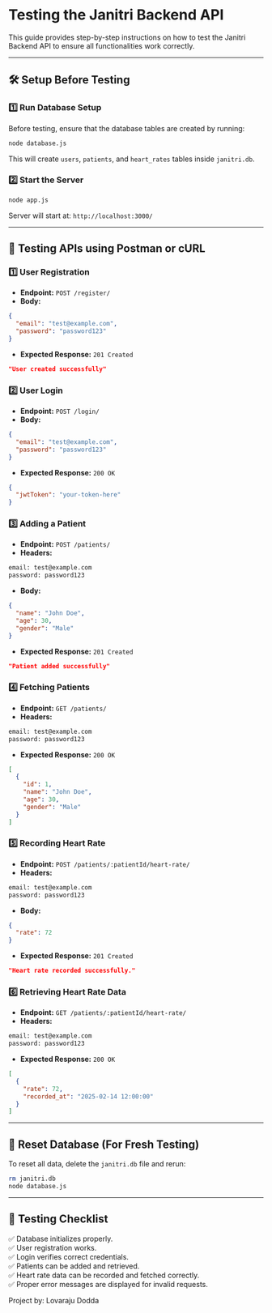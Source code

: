 # Testing the Janitri Backend API

This guide provides step-by-step instructions on how to test the Janitri Backend API to ensure all functionalities work correctly.

---

## 🛠️ **Setup Before Testing**

### 1️⃣ **Run Database Setup**
Before testing, ensure that the database tables are created by running:
```sh
node database.js
```
This will create `users`, `patients`, and `heart_rates` tables inside `janitri.db`.

### 2️⃣ **Start the Server**
```sh
node app.js
```
Server will start at: `http://localhost:3000/`

---

## 📝 **Testing APIs using Postman or cURL**

### **1️⃣ User Registration**
- **Endpoint:** `POST /register/`
- **Body:**
```json
{
  "email": "test@example.com",
  "password": "password123"
}
```
- **Expected Response:** `201 Created`
```json
"User created successfully"
```

### **2️⃣ User Login**
- **Endpoint:** `POST /login/`
- **Body:**
```json
{
  "email": "test@example.com",
  "password": "password123"
}
```
- **Expected Response:** `200 OK`
```json
{
  "jwtToken": "your-token-here"
}
```

### **3️⃣ Adding a Patient**
- **Endpoint:** `POST /patients/`
- **Headers:**
```sh
email: test@example.com
password: password123
```
- **Body:**
```json
{
  "name": "John Doe",
  "age": 30,
  "gender": "Male"
}
```
- **Expected Response:** `201 Created`
```json
"Patient added successfully"
```

### **4️⃣ Fetching Patients**
- **Endpoint:** `GET /patients/`
- **Headers:**
```sh
email: test@example.com
password: password123
```
- **Expected Response:** `200 OK`
```json
[
  {
    "id": 1,
    "name": "John Doe",
    "age": 30,
    "gender": "Male"
  }
]
```

### **5️⃣ Recording Heart Rate**
- **Endpoint:** `POST /patients/:patientId/heart-rate/`
- **Headers:**
```sh
email: test@example.com
password: password123
```
- **Body:**
```json
{
  "rate": 72
}
```
- **Expected Response:** `201 Created`
```json
"Heart rate recorded successfully."
```

### **6️⃣ Retrieving Heart Rate Data**
- **Endpoint:** `GET /patients/:patientId/heart-rate/`
- **Headers:**
```sh
email: test@example.com
password: password123
```
- **Expected Response:** `200 OK`
```json
[
  {
    "rate": 72,
    "recorded_at": "2025-02-14 12:00:00"
  }
]
```

---

## 🔄 **Reset Database (For Fresh Testing)**
To reset all data, delete the `janitri.db` file and rerun:
```sh
rm janitri.db
node database.js
```

---

## 🔎 **Testing Checklist**
✅ Database initializes properly.  
✅ User registration works.  
✅ Login verifies correct credentials.  
✅ Patients can be added and retrieved.  
✅ Heart rate data can be recorded and fetched correctly.  
✅ Proper error messages are displayed for invalid requests.  

Project by: Lovaraju Dodda

